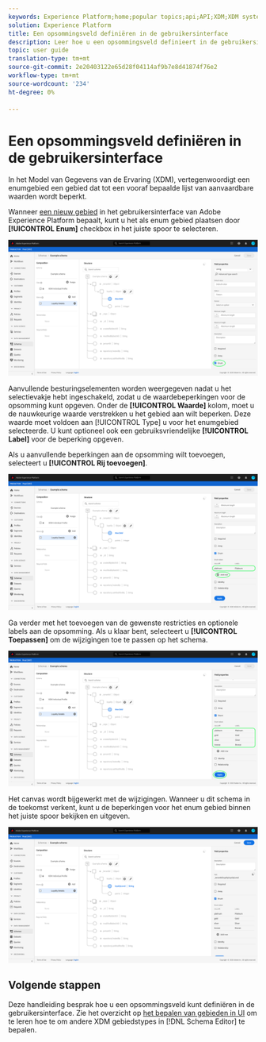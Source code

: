 ```yaml
---
keywords: Experience Platform;home;popular topics;api;API;XDM;XDM system;experience data model;data model;ui;workspace;enum;field;
solution: Experience Platform
title: Een opsommingsveld definiëren in de gebruikersinterface
description: Leer hoe u een opsommingsveld definieert in de gebruikersinterface van het Experience Platform.
topic: user guide
translation-type: tm+mt
source-git-commit: 2e20403122e65d28f04114af9b7e8d41874f76e2
workflow-type: tm+mt
source-wordcount: '234'
ht-degree: 0%

---
```



# Een opsommingsveld definiëren in de gebruikersinterface

In het Model van Gegevens van de Ervaring (XDM), vertegenwoordigt een enumgebied een gebied dat tot een vooraf bepaalde lijst van aanvaardbare waarden wordt beperkt.

Wanneer [een nieuw gebied](./overview.md#define) in het gebruikersinterface van Adobe Experience Platform bepaalt, kunt u het als enum gebied plaatsen door **[!UICONTROL Enum]** checkbox in het juiste spoor te selecteren.

![](../../images/ui/fields/special/enum.png)

Aanvullende besturingselementen worden weergegeven nadat u het selectievakje hebt ingeschakeld, zodat u de waardebeperkingen voor de opsomming kunt opgeven. Onder de **[!UICONTROL Waarde]** kolom, moet u de nauwkeurige waarde verstrekken u het gebied aan wilt beperken. Deze waarde moet voldoen aan [!UICONTROL Type] u voor het enumgebied selecteerde. U kunt optioneel ook een gebruiksvriendelijke **[!UICONTROL Label]** voor de beperking opgeven.

Als u aanvullende beperkingen aan de opsomming wilt toevoegen, selecteert u **[!UICONTROL Rij toevoegen]**.

![](../../images/ui/fields/special/enum-add-row.png)

Ga verder met het toevoegen van de gewenste restricties en optionele labels aan de opsomming. Als u klaar bent, selecteert u **[!UICONTROL Toepassen]** om de wijzigingen toe te passen op het schema.

![](../../images/ui/fields/special/enum-configured.png)

Het canvas wordt bijgewerkt met de wijzigingen. Wanneer u dit schema in de toekomst verkent, kunt u de beperkingen voor het enum gebied binnen het juiste spoor bekijken en uitgeven.

![](../../images/ui/fields/special/enum-applied.png)

## Volgende stappen

Deze handleiding besprak hoe u een opsommingsveld kunt definiëren in de gebruikersinterface. Zie het overzicht op [het bepalen van gebieden in UI](./overview.md#special) om te leren hoe te om andere XDM gebiedstypes in [!DNL Schema Editor] te bepalen.